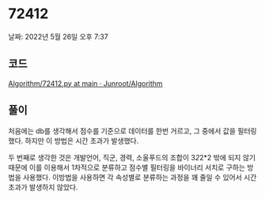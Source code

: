 # 72412

날짜: 2022년 5월 26일 오후 7:37

## 코드

[Algorithm/72412.py at main · Junroot/Algorithm](https://github.com/Junroot/Algorithm/blob/main/programmers/72412.py)

## 풀이

처음에는 db를 생각해서 점수를 기준으로 데이터를 한번 거르고, 그 중에서 값을 필터링했다. 하지만 이 방법은 시간 초과가 발생했다.

두 번째로 생각한 것은 개발언어, 직군, 경력, 소울푸드의 조합이 3*2*2*2 밖에 되지 않기 때문에 이를 이용해서 1차적으로 분류하고 점수별 필터링을 바이너리 서치로 구하는 방법을 사용했다. 이방법을 사용하면 각 속성별로 분류하는 과정을 꽤 줄일 수 있어서 시간초과가 발생하지 않았다.
